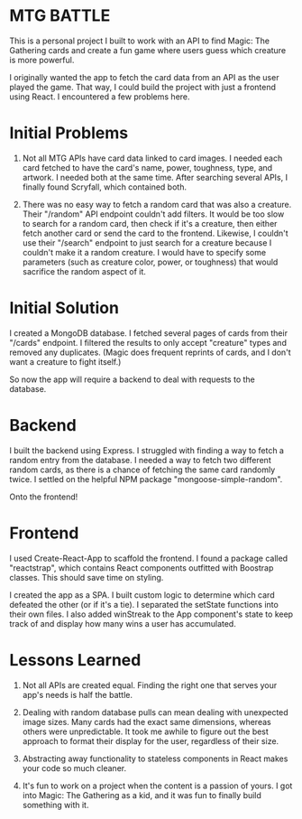 # MTG BATTLE

This is a personal project I built to work with an API to find Magic: The Gathering cards and create a fun game where users guess which creature is more powerful.

I originally wanted the app to fetch the card data from an API as the user played the game. That way, I could build the project with just a frontend using React. I encountered a few problems here.

# Initial Problems

1) Not all MTG APIs have card data linked to card images. I needed each card fetched to have the card's name, power, toughness, type, and artwork. I needed both at the same time. After searching several APIs, I finally found Scryfall, which contained both.

2) There was no easy way to fetch a random card that was also a creature. Their "/random" API endpoint couldn't add filters. It would be too slow to search for a random card, then check if it's a creature, then either fetch another card or send the card to the frontend. Likewise, I couldn't use their "/search" endpoint to just search for a creature because I couldn't make it a random creature. I would have to specify some parameters (such as creature color, power, or toughness) that would sacrifice the random aspect of it.

# Initial Solution

I created a MongoDB database. I fetched several pages of cards from their "/cards" endpoint. I filtered the results to only accept "creature" types and removed any duplicates. (Magic does frequent reprints of cards, and I don't want a creature to fight itself.)

So now the app will require a backend to deal with requests to the database.

# Backend

I built the backend using Express. I struggled with finding a way to fetch a random entry from the database. I needed a way to fetch two different random cards, as there is a chance of fetching the same card randomly twice. I settled on the helpful NPM package "mongoose-simple-random".

Onto the frontend!

# Frontend

I used Create-React-App to scaffold the frontend. I found a package called "reactstrap", which contains React components outfitted with  Boostrap classes. This should save time on styling.

I created the app as a SPA. I built custom logic to determine which card defeated the other (or if it's a tie). I separated the setState functions into their own files. I also added winStreak to the App component's state to keep track of and display how many wins a user has accumulated.

# Lessons Learned

1) Not all APIs are created equal. Finding the right one that serves your app's needs is half the battle. 

2) Dealing with random database pulls can mean dealing with unexpected image sizes. Many cards had the exact same dimensions, whereas others were unpredictable. It took me awhile to figure out the best approach to format their display for the user, regardless of their size.

3) Abstracting away functionality to stateless components in React makes your code so much cleaner. 

4) It's fun to work on a project when the content is a passion of yours. I got into Magic: The Gathering as a kid, and it was fun to finally build something with it.
